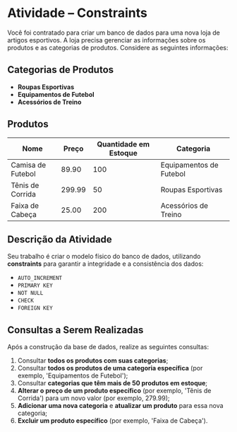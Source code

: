 # Atividade – Constraints

Você foi contratado para criar um banco de dados para uma nova loja de artigos esportivos. A loja precisa gerenciar as informações sobre os produtos e as categorias de produtos. Considere as seguintes informações:

## Categorias de Produtos
- **Roupas Esportivas**
- **Equipamentos de Futebol**
- **Acessórios de Treino**

## Produtos
| Nome             | Preço  | Quantidade em Estoque | Categoria             |
|------------------|--------|-----------------------|-----------------------|
| Camisa de Futebol| 89.90  | 100                   | Equipamentos de Futebol|
| Tênis de Corrida | 299.99 | 50                    | Roupas Esportivas      |
| Faixa de Cabeça  | 25.00  | 200                   | Acessórios de Treino   |

## Descrição da Atividade

Seu trabalho é criar o modelo físico do banco de dados, utilizando **constraints** para garantir a integridade e a consistência dos dados:

- `AUTO_INCREMENT`
- `PRIMARY KEY`
- `NOT NULL`
- `CHECK`
- `FOREIGN KEY`

## Consultas a Serem Realizadas

Após a construção da base de dados, realize as seguintes consultas:

1. Consultar **todos os produtos com suas categorias**;
2. Consultar **todos os produtos de uma categoria específica** (por exemplo, 'Equipamentos de Futebol');
3. Consultar **categorias que têm mais de 50 produtos em estoque**;
4. **Alterar o preço de um produto específico** (por exemplo, 'Tênis de Corrida') para um novo valor (por exemplo, 279.99);
5. **Adicionar uma nova categoria** e **atualizar um produto** para essa nova categoria;
6. **Excluir um produto específico** (por exemplo, 'Faixa de Cabeça').
